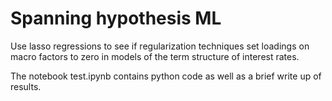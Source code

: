 # Spanning hypothesis ML
Use lasso regressions to see if regularization techniques set loadings on macro factors to zero in models of the term structure of interest rates. 

The notebook test.ipynb contains python code as well as a brief write up of results. 
